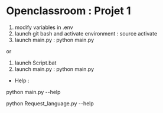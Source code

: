 # Openclassroom : Projet 1

1) modify variables in .env
2) launch git bash and activate environment : source activate
3) launch main.py : python main.py

or 

1) launch Script.bat
2) launch main.py : python main.py

- Help : 

python main.py --help

python Request_language.py --help




